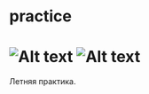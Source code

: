 # practice

# ![Alt text](https://www.code-inspector.com/project/12537/status/svg) ![Alt text](https://www.code-inspector.com/project/12537/score/svg)


Летняя практика.




